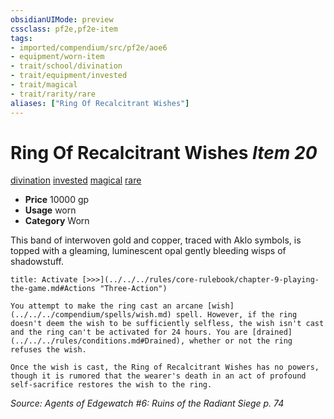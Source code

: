 ```yaml
---
obsidianUIMode: preview
cssclass: pf2e,pf2e-item
tags:
- imported/compendium/src/pf2e/aoe6
- equipment/worn-item
- trait/school/divination
- trait/equipment/invested
- trait/magical
- trait/rarity/rare
aliases: ["Ring Of Recalcitrant Wishes"]
---
```

# Ring Of Recalcitrant Wishes *Item 20*  
[divination](divination.md)  [invested](invested.md)  [magical](magical.md)  [rare](rare.md)  

- **Price** 10000 gp
- **Usage** worn
- **Category** Worn

This band of interwoven gold and copper, traced with Aklo symbols, is topped with a gleaming, luminescent opal gently bleeding wisps of shadowstuff.

```ad-embed-ability
title: Activate [>>>](../../../rules/core-rulebook/chapter-9-playing-the-game.md#Actions "Three-Action")

You attempt to make the ring cast an arcane [wish](../../../compendium/spells/wish.md) spell. However, if the ring doesn't deem the wish to be sufficiently selfless, the wish isn't cast and the ring can't be activated for 24 hours. You are [drained](../../../rules/conditions.md#Drained), whether or not the ring refuses the wish.

Once the wish is cast, the Ring of Recalcitrant Wishes has no powers, though it is rumored that the wearer's death in an act of profound self-sacrifice restores the wish to the ring.
```

*Source: Agents of Edgewatch #6: Ruins of the Radiant Siege p. 74*
